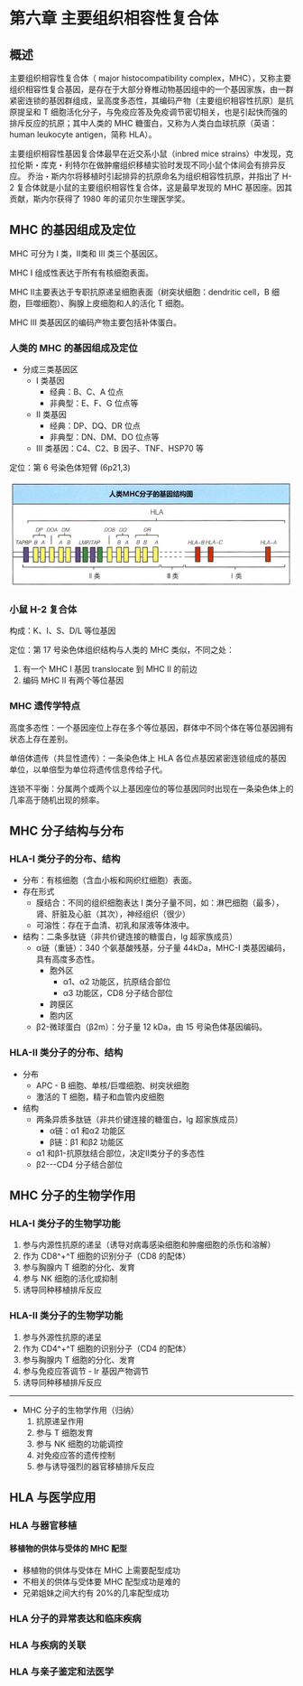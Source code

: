 # 第六章 主要组织相容性复合体

## 概述

主要组织相容性复合体（ major histocompatibility complex，MHC），又称主要组织相容性复合基因，是存在于大部分脊椎动物基因组中的一个基因家族，由一群紧密连锁的基因群组成，呈高度多态性，其编码产物（主要组织相容性抗原）是抗原提呈和 T 细胞活化分子，与免疫应答及免疫调节密切相关，也是引起快而强的排斥反应的抗原；其中人类的 MHC 糖蛋白，又称为人类白血球抗原（英语：human leukocyte antigen，简称 HLA）。

主要组织相容性基因复合体最早在近交系小鼠（inbred mice strains）中发现，克拉伦斯・库克・利特尔在做肿瘤组织移植实验时发现不同小鼠个体间会有排异反应。 乔治・斯内尔将移植时引起排异的抗原命名为组织相容性抗原，并指出了 H-2 复合体就是小鼠的主要组织相容性复合体，这是最早发现的 MHC 基因座。因其贡献，斯内尔获得了 1980 年的诺贝尔生理医学奖。

## MHC 的基因组成及定位

MHC 可分为 I 类，Ⅱ类和 III 类三个基因区。

MHC I 组成性表达于所有有核细胞表面。

MHC Ⅱ主要表达于专职抗原递呈细胞表面（树突状细胞：dendritic cell，B 细胞，巨噬细胞）、胸腺上皮细胞和人的活化 T 细胞。

MHC III 类基因区的编码产物主要包括补体蛋白。

### 人类的 MHC 的基因组成及定位

+ 分成三类基因区
  + I 类基因
    + 经典：B、C、A 位点
    + 非典型：E、F、G 位点等
  + II 类基因
    + 经典：DP、DQ、DR 位点
    + 非典型：DN、DM、DO 位点等
  + III 类基因：C4、C2、B 因子、TNF、HSP70 等

定位：第 6 号染色体短臂 (6p21,3)

![image-20240107053028610](06主要组织相容性复合体.assets/image-20240107053028610.png)

### 小鼠 H-2 复合体

构成：K、I、S、D/L 等位基因

定位：第 17 号染色体组织结构与人类的 MHC 类似，不同之处：
1. 有一个 MHC I 基因 translocate 到 MHC II 的前边
2. 编码 MHC II 有两个等位基因

### MHC 遗传学特点

高度多态性：一个基因座位上存在多个等位基因，群体中不同个体在等位基因拥有状态上存在差别。

单倍体遗传（共显性遗传）：一条染色体上 HLA 各位点基因紧密连锁组成的基因单位，以单倍型为单位将遗传信息传给子代。

连锁不平衡：分属两个或两个以上基因座位的等位基因同时出现在一条染色体上的几率高于随机出现的频率。

## MHC 分子结构与分布

### HLA-I 类分子的分布、结构

+ 分布：有核细胞（含血小板和网织红细胞）表面。
+ 存在形式
  + 膜结合：不同的组织细胞表达 I 类分子量不同，如：淋巴细胞（最多），肾、肝脏及心脏（其次），神经组织（很少）
  + 可溶性：存在于血清、初乳和尿液等体液中。
+ 结构：二条多肽链（非共价键连接的糖蛋白，Ig 超家族成员）
  + α链（重链）：340 个氨基酸残基，分子量 44kDa，MHC-I 类基因编码，具有高度多态性。
    + 胞外区
      + α1、α2 功能区，抗原结合部位
      + α3 功能区，CD8 分子结合部位
    + 跨膜区
    + 胞内区
  + β2-微球蛋白（β2m）：分子量 12 kDa，由 15 号染色体基因编码。

### HLA-II 类分子的分布、结构

+ 分布
  + APC - B 细胞、单核/巨噬细胞、树突状细胞
  + 激活的 T 细胞，精子和血管内皮细胞
+ 结构
  + 两条异质多肽链（非共价键连接的糖蛋白，Ig 超家族成员）
    + α链：α1 和α2 功能区
    + β链：β1 和β2 功能区
  + α1 和β1-抗原肽结合部位，决定Ⅱ类分子的多态性
  + β2---CD4 分子结合部位

## MHC 分子的生物学作用

### HLA-I 类分子的生物学功能

1. 参与内源性抗原的递呈（诱导对病毒感染细胞和肿瘤细胞的杀伤和溶解）
2. 作为 CD8^+^T 细胞的识别分子（CD8 的配体）
3. 参与胸腺内 T 细胞的分化、发育
4. 参与 NK 细胞的活化或抑制
5. 诱导同种移植排斥反应

### HLA-II 类分子的生物学功能

1. 参与外源性抗原的递呈
2. 作为 CD4^+^T 细胞的识别分子（CD4 的配体）
3. 参与胸腺内 T 细胞的分化、发育
4. 参与免疫应答调节 - Ir 基因产物调节
5. 诱导同种移植排斥反应

---

+ MHC 分子的生物学作用（归纳）
  1. 抗原递呈作用
  2. 参与 T 细胞发育
  3. 参与 NK 细胞的功能调控
  4. 对免疫应答的遗传控制
  5. 参与诱导强烈的器官移植排斥反应

## HLA 与医学应用

### HLA 与器官移植

#### 移植物的供体与受体的 MHC 配型

+ 移植物的供体与受体在 MHC 上需要配型成功
+ 不相关的供体与受体要 MHC 配型成功是难的
+ 兄弟姐妹之间大约有 20%的几率配型成功

### HLA 分子的异常表达和临床疾病

### HLA 与疾病的关联

### HLA 与亲子鉴定和法医学